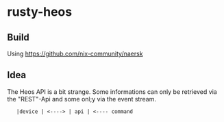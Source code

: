 # rusty-heos

## Build

Using https://github.com/nix-community/naersk

## Idea

The Heos API is a bit strange. Some informations can only be retrieved via the "REST"-Api and some onl;y via the event stream.

```
   |device | <----> | api | <---- command
            
   
```
